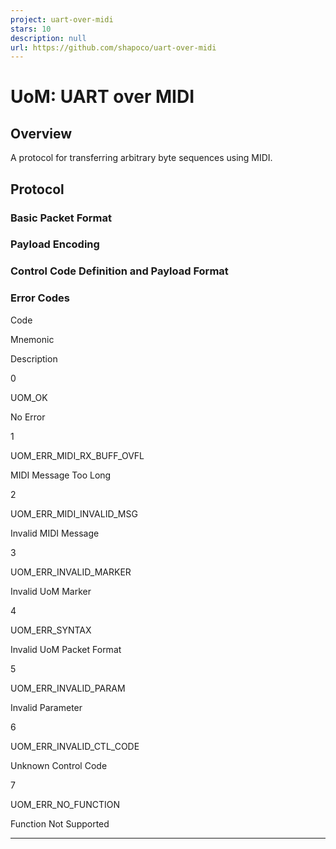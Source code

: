 ```yaml
---
project: uart-over-midi
stars: 10
description: null
url: https://github.com/shapoco/uart-over-midi
---
```


UoM: UART over MIDI
===================

Overview
--------

A protocol for transferring arbitrary byte sequences using MIDI.

Protocol
--------

### Basic Packet Format

### Payload Encoding

### Control Code Definition and Payload Format

### Error Codes

Code

Mnemonic

Description

0

UOM\_OK

No Error

1

UOM\_ERR\_MIDI\_RX\_BUFF\_OVFL

MIDI Message Too Long

2

UOM\_ERR\_MIDI\_INVALID\_MSG

Invalid MIDI Message

3

UOM\_ERR\_INVALID\_MARKER

Invalid UoM Marker

4

UOM\_ERR\_SYNTAX

Invalid UoM Packet Format

5

UOM\_ERR\_INVALID\_PARAM

Invalid Parameter

6

UOM\_ERR\_INVALID\_CTL\_CODE

Unknown Control Code

7

UOM\_ERR\_NO\_FUNCTION

Function Not Supported

* * *
